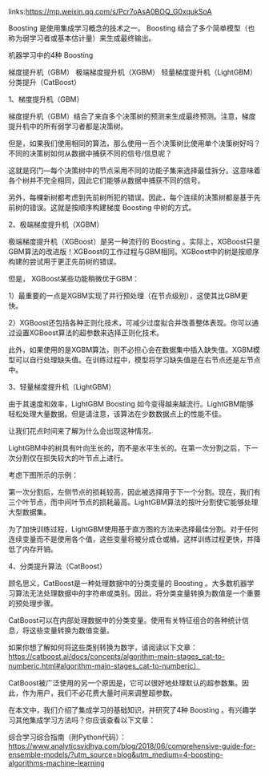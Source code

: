 links:https://mp.weixin.qq.com/s/Pcr7oAsA0BOQ_G0xqukSoA

Boosting 是使用集成学习概念的技术之一。 Boosting 结合了多个简单模型（也称为弱学习者或基本估计量）来生成最终输出。

机器学习中的4种 Boosting 


梯度提升机（GBM）
极端梯度提升机（XGBM）
轻量梯度提升机（LightGBM）
分类提升（CatBoost）

1、梯度提升机（GBM）

梯度提升机（GBM）结合了来自多个决策树的预测来生成最终预测。注意，梯度提升机中的所有弱学习者都是决策树。

但是，如果我们使用相同的算法，那么使用一百个决策树比使用单个决策树好吗？不同的决策树如何从数据中捕获不同的信号/信息呢？

这就是窍门––每个决策树中的节点采用不同的功能子集来选择最佳拆分。这意味着各个树并不完全相同，因此它们能够从数据中捕获不同的信号。

另外，每棵新树都考虑到先前树所犯的错误。因此，每个连续的决策树都是基于先前树的错误。这就是按顺序构建梯度 Boosting 中树的方式。



2、极端梯度提升机（XGBM）

极端梯度提升机（XGBoost）是另一种流行的 Boosting 。实际上，XGBoost只是GBM算法的改进版！XGBoost的工作过程与GBM相同。XGBoost中的树是按顺序构建的尝试用于更正先前树的错误。
 
但是， XGBoost某些功能稍微优于GBM：

1）最重要的一点是XGBM实现了并行预处理（在节点级别），这使其比GBM更快。

2）XGBoost还包括各种正则化技术，可减少过度拟合并改善整体表现。你可以通过设置XGBoost算法的超参数来选择正则化技术。

此外，如果使用的是XGBM算法，则不必担心会在数据集中插入缺失值。XGBM模型可以自行处理缺失值。在训练过程中，模型将学习缺失值是在右节点还是左节点中。

3、轻量梯度提升机（LightGBM）

由于其速度和效率，LightGBM  Boosting 如今变得越来越流行。LightGBM能够轻松处理大量数据。但是请注意，该算法在少数数据点上的性能不佳。

让我们花点时间来了解为什么会出现这种情况。

LightGBM中的树具有叶向生长的，而不是水平生长的。在第一次分割之后，下一次分割仅在损失较大的叶节点上进行。

考虑下图所示的示例：



第一次分割后，左侧节点的损耗较高，因此被选择用于下一个分割。现在，我们有三个叶节点，而中间叶节点的损耗最高。LightGBM算法的按叶分割使它能够处理大型数据集。

为了加快训练过程，LightGBM使用基于直方图的方法来选择最佳分割。对于任何连续变量而不是使用各个值，这些变量将被分成仓或桶。这样训练过程更快，并降低了内存开销。

4、分类提升算法（CatBoost）

顾名思义，CatBoost是一种处理数据中的分类变量的 Boosting 。大多数机器学习算法无法处理数据中的字符串或类别。因此，将分类变量转换为数值是一个重要的预处理步骤。

CatBoost可以在内部处理数据中的分类变量。使用有关特征组合的各种统计信息，将这些变量转换为数值变量。

如果你想了解如何将这些类别转换为数字，请阅读以下文章：
https://catboost.ai/docs/concepts/algorithm-main-stages_cat-to-numberic.html#algorithm-main-stages_cat-to-numberic）

CatBoost被广泛使用的另一个原因是，它可以很好地处理默认的超参数集。因此，作为用户，我们不必花费大量时间来调整超参数。



在本文中，我们介绍了集成学习的基础知识，并研究了4种 Boosting 。有兴趣学习其他集成学习方法吗？你应该查看以下文章：

综合学习综合指南（附Python代码）：
https://www.analyticsvidhya.com/blog/2018/06/comprehensive-guide-for-ensemble-models/?utm_source=blog&utm_medium=4-boosting-algorithms-machine-learning
